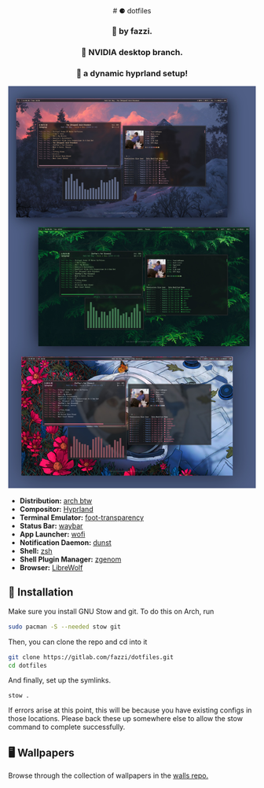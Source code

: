 <div align="center">
# ⚈ dotfiles

### 🔷 by fazzi.
### 🥬 NVIDIA desktop branch.
### 🌃 a dynamic hyprland setup!
</div>

<p align="center">
  <img src="assets/showcase.jpg" alt="Rice Showcase">
</p>

- **Distribution:** [arch btw](https://archlinux.org/)
- **Compositor:** [Hyprland](https://github.com/hyprwm/Hyprland)
- **Terminal Emulator:** [foot-transparency](https://codeberg.org/fazzi/foot)
- **Status Bar:** [waybar](https://github.com/Alexays/Waybar/)
- **App Launcher:** [wofi](https://hg.sr.ht/~scoopta/wofi)
- **Notification Daemon:** [dunst](https://github.com/dunst-project/dunst)
- **Shell:** [zsh](https://www.zsh.org/)
- **Shell Plugin Manager:** [zgenom](https://github.com/jandamm/zgenom)
- **Browser:** [LibreWolf](https://librewolf.net/)

## 📁 Installation

Make sure you install GNU Stow and git. To do this on Arch, run
```bash
sudo pacman -S --needed stow git
```
Then, you can clone the repo and cd into it 
```bash
git clone https://gitlab.com/fazzi/dotfiles.git
cd dotfiles
```
And finally, set up the symlinks.
```
stow .
```
If errors arise at this point, this will be because you have existing configs in those locations. Please back these up somewhere else to allow the stow command to complete successfully.

## 🖥️ Wallpapers

Browse through the collection of wallpapers in the [walls repo.](https://gitlab.com/fazzi/walls "walls repo")
